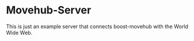 # Movehub-Server

This is just an example server that connects boost-movehub with the World Wide Web.

